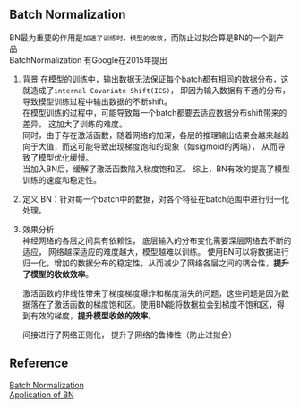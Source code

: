 ## Batch Normalization
BN最为重要的作用是`加速了训练时，模型的收敛`，而防止过拟合算是BN的一个副产品  
BatchNormalization 有Google在2015年提出
1. 背景
在模型的训练中，输出数据无法保证每个batch都有相同的数据分布，这就造成了`internal Covariate Shift(ICS)`， 即因为输入数据有不通的分布，导致模型训练过程中输出数据的不断shift。  
在模型训练的过程中，可能导致每一个batch都要去适应数据分布shift带来的差异， 这加大了训练的难度。  
同时，由于存在激活函数，随着网络的加深，各层的推理输出结果会越来越趋向于大值，而这可能导致出现梯度饱和的现象（如sigmoid的两端）， 从而导致了模型优化缓慢。  
当加入BN后，缓解了激活函数陷入梯度饱和区。
综上，BN有效的提高了模型训练的速度和稳定性。
2. 定义
BN：针对每一个batch中的数据，对各个特征在batch范围中进行归一化处理。  
3. 效果分析  
   神经网络的各层之间具有依赖性， 底层输入的分布变化需要深层网络去不断的适应， 网络越深适应的难度越大，模型越难以训练。
   使用BN可以将数据进行归一化，增加的数据分布的稳定性，从而减少了网络各层之间的耦合性，**提升了模型的收敛效率**。 
   
   激活函数的非线性带来了梯度梯度爆炸和梯度消失的问题，这些问题是因为数据落在了激活函数的梯度饱和区。使用BN能将数据拉会到梯度不饱和区，得到有效的梯度，**提升模型收敛的效率**。
   
   间接进行了网络正则化， 提升了网络的鲁棒性（防止过拟合）  

## Reference
[Batch Normalization](https://mp.weixin.qq.com/s?__biz=MzAxMzgzOTc2NA==&mid=2652180716&idx=1&sn=a74fc2d81785af29fc6859e503a63232&chksm=807dcc17b70a450185a1cf0dc52278b8fa287698d9666cf99ca1be04bf72c630a123c521937c&cur_album_id=2379956886927622146&scene=189#wechat_redirect)  
[Application of BN](https://mp.weixin.qq.com/s?__biz=MzAxMzgzOTc2NA==&mid=2652180738&idx=1&sn=d9b09ad4eea987e80c84f9b0092d1422&chksm=807dcdf9b70a44ef14c9f6dd6140dfbf3d832a1b66d697bfbd4edbc38318c95571b97b832938&cur_album_id=2379956886927622146&scene=189#wechat_redirect)
